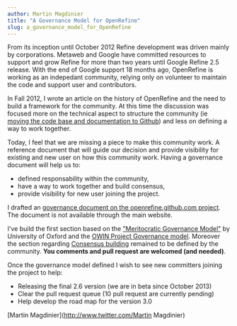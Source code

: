```yaml
---
author: Martin Magdinier
title: "A Governance Model for OpenRefine"
slug: a_governance_model_for_OpenRefine
---
```


From its inception until October 2012 Refine development was driven mainly by corporations. Metaweb and Google have committed resources to support and grow Refine for more than two years until Google Refine 2.5 release. With the end of Google support 18 months ago, OpenRefine is working as an indepedant community, relying only on volunteer to maintain the code and support user and contributors.  

In Fall 2012, I wrote an article on the history of OpenRefine and the need to build a framework for the community. At this time the discussion was focused more on the technical aspect to structure the community (ie [moving the code base and documentation to Github](https://groups.google.com/forum/#!topic/openrefine/hiH0KDaTGWY)) and less on defining a way to work together. 

Today, I feel that we are missing a piece to make this community work. A reference document that will guide our decision and provide visibility for existing and new user on how this community work. Having a governance document will help us to:

+ defined responsability within the community,
+ have a way to work together and build consensus,
+ provide visibility for new user joining the project.  

I drafted an [governance document on the openrefine.github.com project](https://github.com/OpenRefine/openrefine.github.com/blob/master/governance.md). The document is not available through the main website. 

I've build the first section based on  the ["Meritocratic Governance Model"](http://www.oss-watch.ac.uk/resources/meritocraticGovernanceModel) by University of Oxford and the [OWIN Project Governance model](https://docs.google.com/document/d/1mn3dY6zNyKBU3P_TWoR-RdYpScJDbsXU2TRhwpSAha8). Moreover the section regarding [Consensus building](https://github.com/OpenRefine/openrefine.github.com/blob/master/governance.md#consensus-building) remained to be defined by the community. **You comments and pull request are welcomed (and needed)**. 

Once the governance model defined I wish to see new committers joining the project to help:

+ Releasing the final 2.6 version (we are in beta since October 2013)
+ Clear the pull request queue (10 pull request are currently pending)
+ Help develop the road map for the version 3.0

[Martin Magdinier](http://www.twitter.com/Martin Magdinier)
